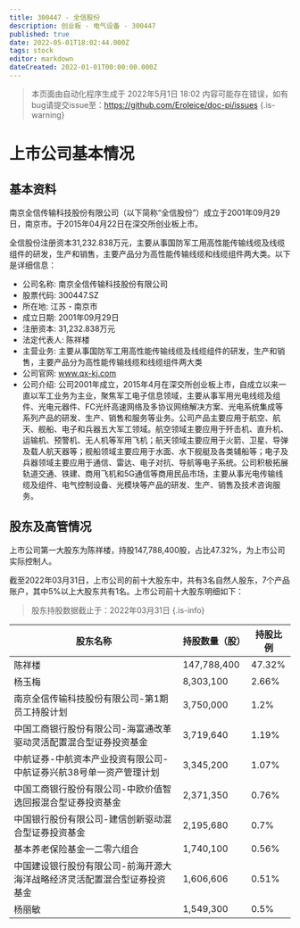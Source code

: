 ```yaml
---
title: 300447 - 全信股份
description: 创业板 - 电气设备 - 300447
published: true
date: 2022-05-01T18:02:44.000Z
tags: stock
editor: markdown
dateCreated: 2022-01-01T00:00:00.000Z
---
```


> 本页面由自动化程序生成于 2022年5月1日 18:02
> 内容可能存在错误，如有bug请提交issue至：https://github.com/Eroleice/doc-pi/issues
{.is-warning}

# 上市公司基本情况

## 基本资料

南京全信传输科技股份有限公司（以下简称“全信股份”）成立于2001年09月29日，南京市。于2015年04月22日在深交所创业板上市。

全信股份注册资本31,232.838万元，主要从事国防军工用高性能传输线缆及线缆组件的研发，生产和销售，主要产品分为高性能传输线缆和线缆组件两大类。以下是详细信息：

- 公司名称: 南京全信传输科技股份有限公司
- 股票代码: 300447.SZ
- 所在地: 江苏 - 南京市
- 成立日期: 2001年09月29日
- 注册资本: 31,232.838万元
- 法定代表人: 陈祥楼
- 主营业务: 主要从事国防军工用高性能传输线缆及线缆组件的研发，生产和销售，主要产品分为高性能传输线缆和线缆组件两大类
- 公司官网: www.qx-kj.com
- 公司介绍: 公司2001年成立，2015年4月在深交所创业板上市，自成立以来一直以军工业务为主业，聚焦军工电子信息领域，主要从事军用光电线缆及组件、光电元器件、FC光纤高速网络及多协议网络解决方案、光电系统集成等系列产品的研发、生产、销售和服务等业务。公司产品主要应用于航空、航天、舰船、电子和兵器五大军工领域。航空领域主要应用于歼击机、直升机、运输机、预警机、无人机等军用飞机；航天领域主要应用于火箭、卫星、导弹及载人航天器等；舰船领域主要应用于水面、水下舰艇及各类辅船等；电子及兵器领域主要应用于通信、雷达、电子对抗、导航等电子系统。公司积极拓展轨道交通、铁建、商用飞机和5G通信等商用民品市场，主要从事光电传输线缆及组件、电气控制设备、光模块等产品的研发、生产、销售及技术咨询服务。


## 股东及高管情况

上市公司第一大股东为陈祥楼，持股147,788,400股，占比47.32%，为上市公司实际控制人。

截至2022年03月31日，上市公司的前十大股东中，共有3名自然人股东，7个产品账户，其中5%以上大股东共有1名。上市公司前十大股东明细如下：

> 股东持股数据截止于：2022年03月31日
{.is-info}

| 股东名称 | 持股数量（股） | 持股比例 |
| --- | --- | --- |
| 陈祥楼 | 147,788,400 | 47.32% |
| 杨玉梅 | 8,303,100 | 2.66% |
| 南京全信传输科技股份有限公司-第1期员工持股计划 | 3,750,000 | 1.2% |
| 中国工商银行股份有限公司-海富通改革驱动灵活配置混合型证券投资基金 | 3,719,640 | 1.19% |
| 中航证券-中航资本产业投资有限公司-中航证券兴航38号单一资产管理计划 | 3,345,200 | 1.07% |
| 中国工商银行股份有限公司-中欧价值智选回报混合型证券投资基金 | 2,371,350 | 0.76% |
| 中国银行股份有限公司-建信创新驱动混合型证券投资基金 | 2,195,680 | 0.7% |
| 基本养老保险基金一二零六组合 | 1,740,100 | 0.56% |
| 中国建设银行股份有限公司-前海开源大海洋战略经济灵活配置混合型证券投资基金 | 1,606,606 | 0.51% |
| 杨丽敏 | 1,549,300 | 0.5% |




